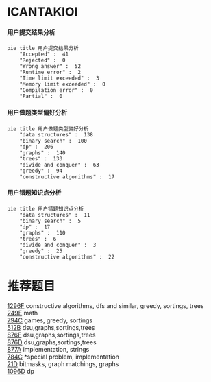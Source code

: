 # ICANTAKIOI

<!-- tabs:start -->



#### **用户提交结果分析**

```mermaid
pie title 用户提交结果分析
    "Accepted" :  41
    "Rejected" :  0
    "Wrong answer" :  52
    "Runtime error" :  2
    "Time limit exceeded" :  3
    "Memory limit exceeded" :  0
    "Compilation error" :  0
    "Partial" :  0
```

#### **用户做题类型偏好分析**

```mermaid
pie title 用户做题类型偏好分析
    "data structures" :  138
    "binary search" :  100
    "dp" :  206
    "graphs" :  140
    "trees" :  133
    "divide and conquer" :  63
    "greedy" :  94
    "constructive algorithms" :  17
```
#### **用户错题知识点分析**

```mermaid
pie title 用户错题知识点分析
    "data structures" :  11
    "binary search" :  5
    "dp" :  17
    "graphs" :  110
    "trees" :  6
    "divide and conquer" :  3
    "greedy" :  25
    "constructive algorithms" :  22
```



<!-- tabs:end -->
# 推荐题目
[1296F](https://codeforces.com/contest/1296/problem/F)		constructive algorithms,
                        dfs and similar,
                        greedy,
                        sortings,
                        trees		  
[249E](https://codeforces.com/contest/249/problem/E)		math		  
[794C](https://codeforces.com/contest/794/problem/C)		games,
                        greedy,
                        sortings		  
[512B](https://codeforces.com/contest/512/problem/B)		dsu,graphs,sortings,trees		  
[876F](https://codeforces.com/contest/876/problem/F)		dsu,graphs,sortings,trees		  
[876D](https://codeforces.com/contest/876/problem/D)		dsu,graphs,sortings,trees		  
[877A](https://codeforces.com/contest/877/problem/A)		implementation,
                        strings		  
[784C](https://codeforces.com/contest/784/problem/C)		*special problem,
                        implementation		  
[21D](https://codeforces.com/contest/21/problem/D)		bitmasks,
                        graph matchings,
                        graphs		  
[1096D](https://codeforces.com/contest/1096/problem/D)		dp		  
